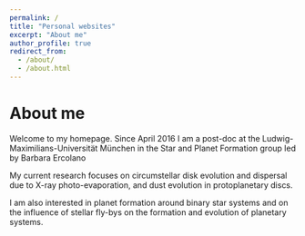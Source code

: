 ```yaml
---
permalink: /
title: "Personal websites"
excerpt: "About me"
author_profile: true
redirect_from: 
  - /about/
  - /about.html
---
```


About me
========

Welcome to my homepage.
Since April 2016 I am a post-doc at the Ludwig-Maximilians-Universität München in the Star and Planet Formation group led by Barbara Ercolano

My current research focuses on circumstellar disk evolution and dispersal due to X-ray photo-evaporation, and dust evolution in protoplanetary discs.

I am also interested in planet formation around binary star systems and on the influence of stellar fly-bys on the formation and evolution of planetary systems. 
